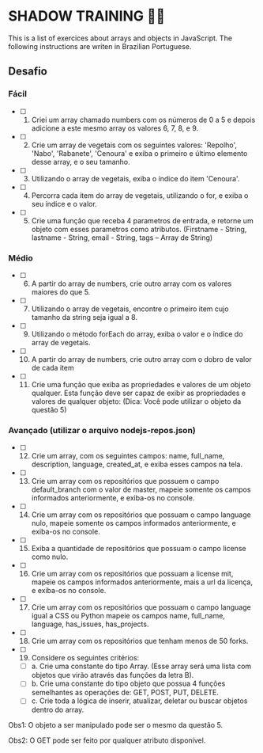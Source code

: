 # SHADOW TRAINING 💪🥋
This is a list of exercices about arrays and objects in JavaScript.
The following instructions are writen in Brazilian Portuguese.

## Desafio
### Fácil
- [ ] 1. Criei um array chamado numbers com os números de 0 a 5 e depois adicione a este mesmo array os valores 6, 7, 8, e 9.
- [ ] 2. Crie um array de vegetais com os seguintes valores: 'Repolho', 'Nabo', 'Rabanete', 'Cenoura' e exiba o primeiro e último elemento desse array, e o seu tamanho.
- [ ] 3. Utilizando o array de vegetais, exiba o índice do item 'Cenoura'.
- [ ] 4. Percorra cada item do array de vegetais, utilizando o for, e exiba o seu índice e o valor.
- [ ] 5. Crie uma função que receba 4 parametros de entrada, e retorne um objeto com esses parametros como atributos.
  (Firstname - String,
  lastname - String,
  email - String,
  tags – Array de String)
  
### Médio
- [ ] 6. A partir do array de numbers, crie outro array com os valores maiores do que 5.
- [ ] 7. Utilizando o array de vegetais, encontre o primeiro item cujo tamanho da string seja igual a 8.
- [ ] 9. Utilizando o método forEach do array, exiba o valor e o índice do array de vegetais.
- [ ] 10. A partir do array de numbers, crie outro array com o dobro de valor de cada item
- [ ] 11. Crie uma função que exiba as propriedades e valores de um objeto qualquer. Esta função deve ser capaz de exibir as propriedades e valores de qualquer objeto: (Dica: Você pode utilizar o objeto da questão 5)

### Avançado (utilizar o arquivo **nodejs-repos.json**)
- [ ] 12. Crie um array, com os seguintes campos: name, full_name, description, language, created_at, e exiba esses campos na tela.
- [ ] 13. Crie um array com os repositórios que possuem o campo default_branch com o valor de master, mapeie somente os campos informados anteriormente, e exiba-os no console.
- [ ] 14. Crie um array com os repositórios que possuam o campo language nulo, mapeie somente os campos informados anteriormente, e exiba-os no console.
- [ ] 15. Exiba a quantidade de repositórios que possuam o campo license como nulo.
- [ ] 16. Crie um array com os repositórios que possuam a license mit, mapeie os campos informados anteriormente, mais a url da licença, e exiba-os no console.
- [ ] 17. Crie um array com os repositórios que possuam o campo language igual a CSS ou Python mapeie os campos name, full_name, language, has_issues, has_projects.
- [ ] 18. Crie um array com os repositórios que tenham menos de 50 forks.
- [ ] 19. Considere os seguintes critérios:
  - [ ] a. Crie uma constante do tipo Array. (Esse array será uma lista com objetos que virão através das funções da letra B).
  - [ ] b. Crie uma constante do tipo objeto que possua 4 funções semelhantes as operações de: GET, POST, PUT, DELETE.
  - [ ] c. Crie toda a lógica de inserir, atualizar, deletar ou buscar objetos dentro do array.
  
Obs1: O objeto a ser manipulado pode ser o mesmo da questão 5.

Obs2: O GET pode ser feito por qualquer atributo disponível.
  
